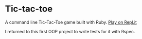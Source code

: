# Tic-tac-toe
A command line Tic-Tac-Toe game built with Ruby.
[Play on Repl.it](https://repl.it/@raptowitz/Tic-tac-toe#README.md)

I returned to this first OOP project to write tests for it with Rspec. 